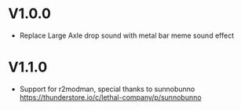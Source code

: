 # V1.0.0
 - Replace Large Axle drop sound with metal bar meme sound effect

# V1.1.0
 - Support for r2modman, special thanks to sunnobunno https://thunderstore.io/c/lethal-company/p/sunnobunno
